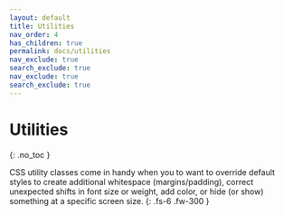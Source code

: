```yaml
---
layout: default
title: Utilities
nav_order: 4
has_children: true
permalink: docs/utilities
nav_exclude: true
search_exclude: true
nav_exclude: true
search_exclude: true
---
```


# Utilities
{: .no_toc }

CSS utility classes come in handy when you to want to override default styles to create additional whitespace (margins/padding), correct unexpected shifts in font size or weight, add color, or hide (or show) something at a specific screen size.
{: .fs-6 .fw-300 }
